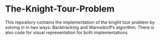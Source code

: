 # The-Knight-Tour-Problem
This repository contains the implementation of the knight tour problem by solving in in two ways: Backtracking and Warnsdorff’s algorithm; There is also code for visual representation for both implementations
